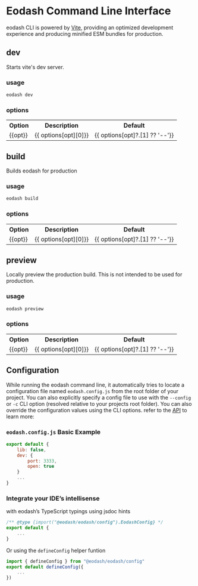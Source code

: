 # Eodash Command Line Interface
eodash CLI is powered by [Vite](https://vite.dev), providing an optimized development experience and producing minified ESM bundles for production. 
<script setup>
    const options = {
        "-v, --version": ["output the current version"],
        "--publicDir <path> ": ["path to statically served assets folder", "/public"],
        "--no-publicDir": ["do not serve static assets"],
        "--outDir <path>": ["sets the minified output folder",".eodash/dist"],
        "-e, --entryPoint <path>": ["file exporting `createEodash` ","src/main.js"],
        "-w, --widgets <path>": ["folder that contains vue components as internal widgets","src/widgets"],
        "--cacheDir <path>": ["set cache folder",".eodash/cache"],
        "-r, --runtime <path>": ["file exporting eodash client runtime config","src/runtime.js"],
        "-b, --base <path>": ["base public path","/"],
        "-p, --port <port>": ["serving  port"],
        "-o, --open": ["open default browser when the server starts","false"],  
        "-c, --config <path>": ["path to eodash server and build configuration file ","eodash.config.js"],
        "--host [IP address]": ["specify which IP addresses the server should listen on","false"],
        "--no-host": ["do not expose server to the network"],
        "-l, --lib": ["builds and serves eodash as a web component","false"],
        "--no-lib": ["builds and serves eodash as an SPA"]
    }
    const devOptions = Object.keys(options).filter(opt => opt !==  "--outDir <path>");
    const buildOptions =  Object.keys(options).filter(opt => !["--cacheDir <path>","-b, --base <path>", "-p, --port <port>","-o, --open", "--host [IP address]","--no-host"].includes(opt));
    const preiewOptions = Object.keys(options).filter(opt => ["-v, --version", "-b, --base <path>","-p, --port <port>","-o, --open","--host [IP address]","--no-host"].includes(opt))

</script>

## dev
Starts vite's dev server.

### usage
```bash
eodash dev
```
### options
<table>
  <tr>
    <th>Option</th>
    <th>Description</th>
    <th>Default</th>
  </tr>
  <tr v-for="opt in devOptions" >
    <td>{{opt}}</td>
    <td>{{ options[opt][0]}}</td>
    <td>{{ options[opt]?.[1] ?? '--'}}</td>
  </tr>
</table>

## build
Builds eodash for production

### usage
```bash
eodash build
```
### options
<table>
  <tr>
    <th>Option</th>
    <th>Description</th>
    <th>Default</th>
  </tr>
  <tr v-for="opt in buildOptions" >
    <td>{{opt}}</td>
    <td>{{ options[opt][0]}}</td>
    <td>{{ options[opt]?.[1] ?? '--'}}</td>
  </tr>
</table>

## preview
Locally preview the production build. This is not intended to be used for production.

### usage
```bash
eodash preview
```
### options
<table>
  <tr>
    <th>Option</th>
    <th>Description</th>
    <th>Default</th>

  </tr>
  <tr v-for="opt in preiewOptions" >
    <td>{{opt}}</td>
    <td>{{ options[opt][0]}}</td>
    <td>{{ options[opt]?.[1] ?? '--'}}</td>
  </tr>
</table>

## Configuration 
While running the eodash command line, it automatically tries to locate a configuration file named `eodash.config.js` from the root folder of your project. You can also explicitly specify a config file to use with the `--config` or `-c` CLI option (resolved relative to your projects root folder). You can also override the configuration values using the CLI options. refer to the [API](api/bin/types/interfaces/EodashConfig.html) to learn more:

### `eodash.config.js` Basic Example
```js
export default {
    lib: false,
    dev: {
        port: 3333,
        open: true
    }
    ...
}
```

### Integrate your IDE’s intellisense 
with eodash’s TypeScript typings using jsdoc hints

```js
/** @type {import("@eodash/eodash/config").EodashConfig} */
export default {
    ...
}
```
Or using the `defineConfig` helper funtion

```js
import { defineConfig } from "@eodash/eodash/config"
export default defineConfig({
    ...
})
```